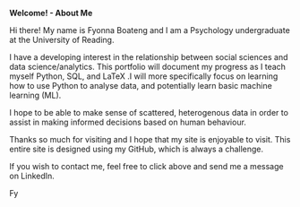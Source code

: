 **Welcome! - About Me**

Hi there! My name is Fyonna Boateng and I am a Psychology undergraduate at the University of Reading.

I have a developing interest in the relationship between social sciences and data science/analytics. This portfolio will document my progress as I teach myself Python, SQL, and LaTeX .I will more specifically focus on learning how to use Python to analyse data, and potentially learn basic machine learning (ML). 

I hope to be able to make sense of scattered, heterogenous data in order to assist in making informed decisions based on human behaviour. 

Thanks so much for visiting and I hope that my site is enjoyable to visit. This entire site is designed using my GitHub, which is always a challenge. 

If you wish to contact me, feel free to click above and send me a message on LinkedIn. 


Fy
